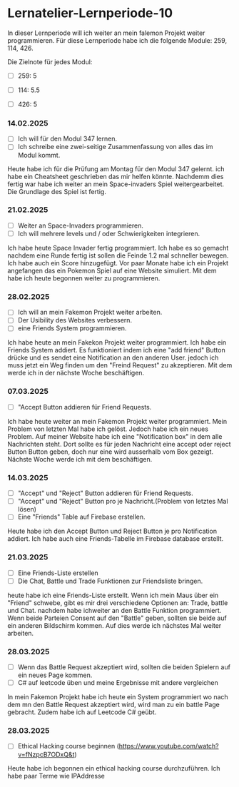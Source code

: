 # Lernatelier-Lernperiode-10

In dieser Lernperiode will ich weiter an mein falemon Projekt weiter programmieren. 
Für diese Lernperiode habe ich die folgende Module: 259, 114, 426.

Die Zielnote für jedes Modul:

- [ ] 259: 5
- [ ] 114: 5.5
- [ ] 426: 5



### 14.02.2025
- [ ] Ich will für den Modul 347 lernen.
- [ ] Ich schreibe eine zwei-seitige Zusammenfassung von alles das im Modul kommt.

Heute habe ich für die Prüfung am Montag für den Modul 347 gelernt. ich habe ein Cheatsheet geschrieben das mir helfen könnte. Nachdemm dies fertig war habe ich weiter an mein Space-invaders Spiel weitergearbeitet. Die Grundlage des Spiel ist fertig.

### 21.02.2025
- [ ] Weiter an Space-Invaders programmieren.
- [ ] Ich will mehrere levels und / oder Schwierigkeiten integrieren.

Ich habe heute Space Invader fertig programmiert. Ich habe es so gemacht nachdem eine Runde fertig ist sollen die Feinde 1.2 mal schneller bewegen. Ich habe auch ein Score hinzugefügt. Vor paar Monate habe ich ein Projekt angefangen das ein Pokemon Spiel auf eine Website simuliert. Mit dem habe ich heute begonnen weiter zu programmieren.

### 28.02.2025
- [ ] Ich will an mein Fakemon Projekt weiter arbeiten.
- [ ] Der Usibility des Websites verbessern.
- [ ] eine Friends System programmieren.

Ich habe heute an mein Fakekon Projekt weiter programmiert. Ich habe ein Friends System addiert. Es funktioniert indem ich eine "add friend" Button drücke und es sendet eine Notification an den anderen User. jedoch ich muss jetzt ein Weg finden um den "Freind Request" zu akzeptieren. Mit dem werde ich in der nächste Woche beschäftigen.


### 07.03.2025
- [ ] "Accept Button addieren für Friend Requests.

Ich habe heute weiter an mein Fakemon Projekt weiter programmiert. Mein Problem von letzten Mal habe ich gelöst. Jedoch habe ich ein neues Problem. Auf meiner Website habe ich eine "Notification box" in dem alle Nachrichten steht. Dort sollte es für jeden Nachricht eine accept oder reject Button Button geben, doch nur eine wird ausserhalb vom Box gezeigt. Nächste Woche werde ich mit dem beschäftigen.

### 14.03.2025
- [ ] "Accept" und "Reject" Button addieren für Friend Requests.
- [ ] "Accept" und "Reject" Button pro je Nachricht.(Problem von letztes Mal lösen)
- [ ] Eine "Friends" Table auf Firebase erstellen.

Heute habe ich den Accept Button und Reject Button je pro Notification addiert. Ich habe auch eine Friends-Tabelle im Firebase database erstellt.

### 21.03.2025
- [ ] Eine Friends-Liste erstellen
- [ ] Die Chat, Battle und Trade Funktionen zur Friendsliste bringen.
      
heute habe ich eine Friends-Liste erstellt. Wenn ich mein Maus über ein "Friend" schwebe, gibt es mir drei verschiedene Optionen an: Trade, battle und Chat. nachdem habe ichweiter an den Battle Funktion programmiert. Wenn beide Parteien Consent auf den "Battle" geben, sollten sie beide auf ein anderen Bildschirm kommen. Auf dies werde ich nächstes Mal weiter arbeiten.

### 28.03.2025

- [ ] Wenn das Battle Request akzeptiert wird, sollten die beiden Spielern auf ein neues Page kommen.
- [ ] C# auf leetcode üben und meine Ergebnisse mit andere vergleichen

In mein Fakemon Projekt habe ich heute ein System programmiert wo nach dem mn den Battle Request akzeptiert wird, wird man zu ein battle Page gebracht. Zudem habe ich auf Leetcode C# geübt.

### 28.03.2025

- [ ] Ethical Hacking course beginnen (https://www.youtube.com/watch?v=fNzpcB7ODxQ&t)

Heute habe ich begonnen ein ethical hacking course durchzuführen. Ich habe paar Terme wie IPAddresse
